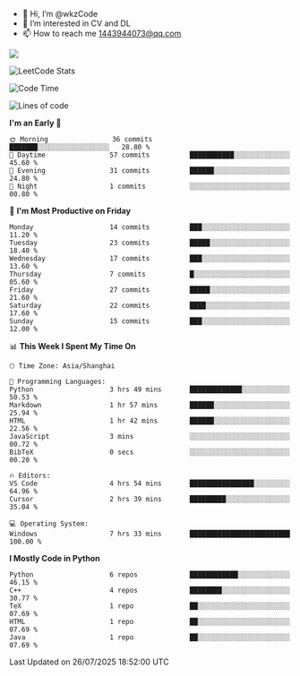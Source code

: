 - 👋 Hi, I’m @wkzCode
- 👀 I’m interested in CV and DL
- 📫 How to reach me 1443944073@qq.com  
<a href="https://github.com/anuraghazra/github-readme-stats">
  <img align="center" src="https://github-readme-stats.vercel.app/api?username=wkzCode&show_icons=true" />
</a>  

![LeetCode Stats](https://leetcard.jacoblin.cool/wkzCode?theme=wtf&font=Tajawal&ext=activity&site=cn)

<!---
[![Anurag's GitHub stats](https://github-readme-stats.vercel.app/api?username=wkzCode&show_icons=true)](https://github.com/anuraghazra/github-readme-stats)
[![Top Langs](https://github-readme-stats.vercel.app/api/top-langs/?username=wkzCode)](https://github.com/anuraghazra/github-readme-stats)
<!--START_SECTION:waka-->
![Code Time](http://img.shields.io/badge/Code%20Time-133%20hrs%2032%20mins-blue)

![Lines of code](https://img.shields.io/badge/From%20Hello%20World%20I%27ve%20Written-23.0%20thousand%20lines%20of%20code-blue)

**I'm an Early 🐤** 

```text
🌞 Morning                36 commits          ███████░░░░░░░░░░░░░░░░░░   28.80 % 
🌆 Daytime                57 commits          ███████████░░░░░░░░░░░░░░   45.60 % 
🌃 Evening                31 commits          ██████░░░░░░░░░░░░░░░░░░░   24.80 % 
🌙 Night                  1 commits           ░░░░░░░░░░░░░░░░░░░░░░░░░   00.80 % 
```
📅 **I'm Most Productive on Friday** 

```text
Monday                   14 commits          ███░░░░░░░░░░░░░░░░░░░░░░   11.20 % 
Tuesday                  23 commits          █████░░░░░░░░░░░░░░░░░░░░   18.40 % 
Wednesday                17 commits          ███░░░░░░░░░░░░░░░░░░░░░░   13.60 % 
Thursday                 7 commits           █░░░░░░░░░░░░░░░░░░░░░░░░   05.60 % 
Friday                   27 commits          █████░░░░░░░░░░░░░░░░░░░░   21.60 % 
Saturday                 22 commits          ████░░░░░░░░░░░░░░░░░░░░░   17.60 % 
Sunday                   15 commits          ███░░░░░░░░░░░░░░░░░░░░░░   12.00 % 
```


📊 **This Week I Spent My Time On** 

```text
🕑︎ Time Zone: Asia/Shanghai

💬 Programming Languages: 
Python                   3 hrs 49 mins       █████████████░░░░░░░░░░░░   50.53 % 
Markdown                 1 hr 57 mins        ██████░░░░░░░░░░░░░░░░░░░   25.94 % 
HTML                     1 hr 42 mins        ██████░░░░░░░░░░░░░░░░░░░   22.56 % 
JavaScript               3 mins              ░░░░░░░░░░░░░░░░░░░░░░░░░   00.72 % 
BibTeX                   0 secs              ░░░░░░░░░░░░░░░░░░░░░░░░░   00.20 % 

🔥 Editors: 
VS Code                  4 hrs 54 mins       ████████████████░░░░░░░░░   64.96 % 
Cursor                   2 hrs 39 mins       █████████░░░░░░░░░░░░░░░░   35.04 % 

💻 Operating System: 
Windows                  7 hrs 33 mins       █████████████████████████   100.00 % 
```

**I Mostly Code in Python** 

```text
Python                   6 repos             ████████████░░░░░░░░░░░░░   46.15 % 
C++                      4 repos             ████████░░░░░░░░░░░░░░░░░   30.77 % 
TeX                      1 repo              ██░░░░░░░░░░░░░░░░░░░░░░░   07.69 % 
HTML                     1 repo              ██░░░░░░░░░░░░░░░░░░░░░░░   07.69 % 
Java                     1 repo              ██░░░░░░░░░░░░░░░░░░░░░░░   07.69 % 
```




 Last Updated on 26/07/2025 18:52:00 UTC
<!--END_SECTION:waka-->
<!---
wkzCode/wkzCode is a ✨ special ✨ repository because its `README.md` (this file) appears on your GitHub profile.
You can click the Preview link to take a look at your changes.
--->
